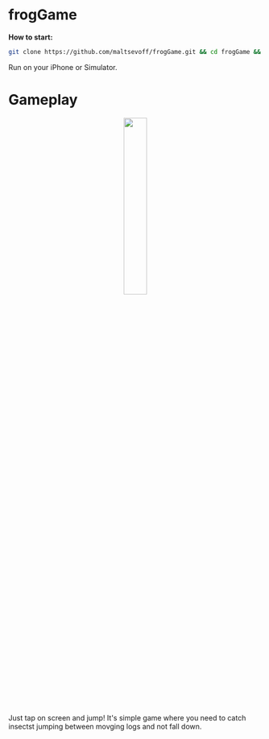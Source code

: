 # frogGame

<b> How to start: </b>
```bash
git clone https://github.com/maltsevoff/frogGame.git && cd frogGame && open frogGame.xcodeproj
```
Run on your iPhone or Simulator.

# Gameplay
<div align="center">
  <img src="https://github.com/maltsevoff/frogGame/blob/master/media/frog_gameplay.gif" width="30%" />
</div>

Just tap on screen and jump! It's simple game where you need to catch insectst jumping between movging logs and not fall down.
